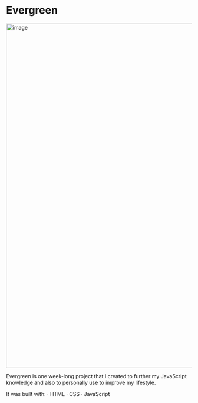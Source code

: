 # Evergreen

<img width="1903" height="934" alt="image" src="https://github.com/user-attachments/assets/22bfe3a1-425c-4312-bbdb-d4ae293860d3" />

Evergreen is one week-long project that I created to further my JavaScript knowledge and also to personally use to improve my lifestyle.

It was built with:
· HTML
· CSS
· JavaScript
